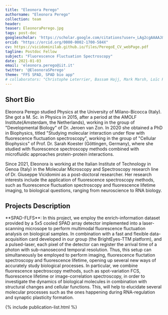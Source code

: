 ```yaml
---
title: "Eleonora Perego"
authorname: "Eleonora Perego"
collection: team
header:
teaser: EleonoraPerego.jpg
tags: post-doc
googlescholar: 'https://scholar.google.com/citations?user=_LAg2cgAAAAJ&hl=it&oi=ao'
orcid: "https://orcid.org/0000-0002-1700-584X"
cv: https://vicidominilab.github.io/files/PeregoE_CV_webPage.pdf
tagline: Postdoc Fellow
subject: "Fluorescence Fluctuation Spectroscopy"
date: 2021-01-03
email: 'eleonora.perego@iit.it'
twitter: '@EleonoraSPerego'
theme: "FFS SPAD, SPAD bio app"
# collaborators: "Christophe Leterrier, Bassam Hajj, Mark Marsh, Loïc Royer, Joe Grove"
---
```


<h2>Short Bio</h2>
Eleonora Perego studied Physics at the University of Milano-Bicocca (Italy). She got a M. Sc. in Physics in 2015, after a period at the AMOLF Institute(Amsterdam, the Netherlands), working in the group of "Developmental Biology" of Dr. Jeroen van Zon. In 2020 she obtained a PhD in Biophysics, titled "Studying molecular interaction under flow with fluorescence fluctuation spectroscopy", working in the group of "Cellular Biophysics" of Prof. Dr. Sarah Koester (Göttingen, Germany), where she studied with fluorescence spectroscopy methods combined with microfluidic approaches protein-protein interactions.

Since 2021, Eleonora is working at the Italian Institute of Technology in Genoa (Italy) in the Molecular Microscopy and Spectroscopy research line of Dr. Giuseppe Vicidomini as a post-doctoral researcher. Her research interests include the application of fluorescence spectroscopy methods, such as fluorescence fluctuation spectroscopy and fluorescence lifetime imaging, to biological questions, ranging from neuroscience to RNA biology. 
<h2>Projects Description</h2>
**SPAD-FLFS**: 
In this project, we employ the enrich-information dataset provided by a 5x5 cooled SPAD array detector implemented into a laser-scanning microsope to perform multimodal fluorescence fluctuation analysis on biological samples. In combination with a fast and flexible data-acquisition card developed in our group (the BrightEyes-TTM platform), and a pulsed-laser, each pixel of the detector can register the arrival time of a photon with sub-nanosecond temporal resolution. Thus, this setup can simultaneously be employed to perform imaging, fluorescence fluctation spectroscopy and fluorescence lifetime, opening up several new ways of accurately study biological processes.
In particular, we combine fluorescence spectroscopy methods, such as spot-variation FCS, fluorescence lifetime or image-correlation spectroscopy, in order to investigate the dynamics of biological molecules in combination with structural changes and cellular functions. 
This, will help to elucidate several molecular processes such as the ones happening during RNA-regulation and synaptic plasticity formation. 

<!--{% include author-research-themes.html %}--->
<!--{% include team-member-collaborators.html %}--->
{% include publication-list.html %}
